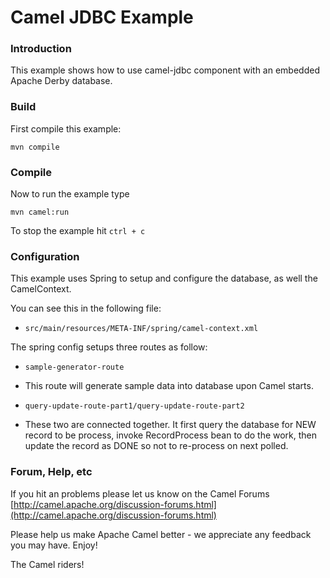 # Camel JDBC Example

### Introduction

This example shows how to use camel-jdbc component with an embedded
Apache Derby database.

### Build

First compile this example:
	
	mvn compile

### Compile

Now to run the example type

	mvn camel:run

To stop the example hit `ctrl + c`

### Configuration

This example uses Spring to setup and configure the database,
as well the CamelContext.

You can see this in the following file:
* `src/main/resources/META-INF/spring/camel-context.xml`

The spring config setups three routes as follow:

* `sample-generator-route`
 - This route will generate sample data into database upon Camel starts.
* `query-update-route-part1/query-update-route-part2`
 - These two are connected together. It first query the database for NEW record to be process, invoke RecordProcess bean to do the work, then update the record as DONE so not to re-process on next polled.


### Forum, Help, etc 

If you hit an problems please let us know on the Camel Forums [http://camel.apache.org/discussion-forums.html](http://camel.apache.org/discussion-forums.html)

Please help us make Apache Camel better - we appreciate any feedback you may
have.  Enjoy!


The Camel riders!
